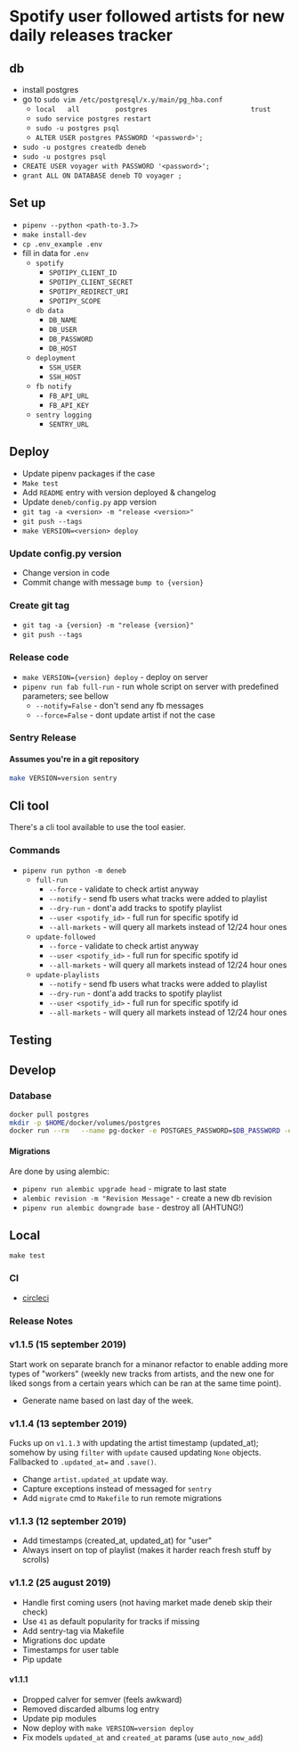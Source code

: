 # Spotify user followed artists for new daily releases tracker

## db

- install postgres
- go to `sudo vim /etc/postgresql/x.y/main/pg_hba.conf`
  - `local   all         postgres                          trust`
  - `sudo service postgres restart`
  - `sudo -u postgres psql`
  - `ALTER USER postgres PASSWORD '<password>';`
- `sudo -u postgres createdb deneb`
- `sudo -u postgres psql`
- `CREATE USER voyager with PASSWORD '<password>';`
- `grant ALL ON DATABASE deneb TO voyager ;`

## Set up

- `pipenv --python <path-to-3.7>`
- `make install-dev`
- `cp .env_example .env`
- fill in data for `.env`
  - `spotify`
    - `SPOTIPY_CLIENT_ID`
    - `SPOTIPY_CLIENT_SECRET`
    - `SPOTIPY_REDIRECT_URI`
    - `SPOTIPY_SCOPE`
  - `db data`
    - `DB_NAME`
    - `DB_USER`
    - `DB_PASSWORD`
    - `DB_HOST`
  - `deployment`
    - `SSH_USER`
    - `SSH_HOST`
  - `fb notify`
    - `FB_API_URL`
    - `FB_API_KEY`
  - `sentry logging`
    - `SENTRY_URL`

## Deploy

- Update pipenv packages if the case
- `Make test`
- Add `README` entry with version deployed & changelog
- Update `deneb/config.py` app version
- `git tag -a <version> -m "release <version>"`
- `git push --tags`
- `make VERSION=<version> deploy`

### Update config.py version

- Change version in code
- Commit change with message `bump to {version}`

### Create git tag

- `git tag -a {version} -m "release {version}"`
- `git push --tags`

### Release code

- `make VERSION={version} deploy` - deploy on server
- `pipenv run fab full-run` - run whole script on server with predefined parameters; see bellow
  - `--notify=False` - don't send any fb messages
  - `--force=False` - dont update artist if not the case

### Sentry Release

#### Assumes you're in a git repository

```bash
make VERSION=version sentry
```

## Cli tool

There's a cli tool available to use the tool easier.

### Commands

- `pipenv run python -m deneb`
  - `full-run`
    - `--force` - validate to check artist anyway
    - `--notify` - send fb users what tracks were added to playlist
    - `--dry-run` - dont'a add tracks to spotify playlist
    - `--user <spotify_id>` - full run for specific spotify id
    - `--all-markets` - will query all markets instead of 12/24 hour ones
  - `update-followed`
    - `--force` - validate to check artist anyway
    - `--user <spotify_id>` - full run for specific spotify id
    - `--all-markets` - will query all markets instead of 12/24 hour ones
  - `update-playlists`
    - `--notify` - send fb users what tracks were added to playlist
    - `--dry-run` - dont'a add tracks to spotify playlist
    - `--user <spotify_id>` - full run for specific spotify id
    - `--all-markets` - will query all markets instead of 12/24 hour ones

## Testing

## Develop

### Database

```bash
docker pull postgres
mkdir -p $HOME/docker/volumes/postgres
docker run --rm   --name pg-docker -e POSTGRES_PASSWORD=$DB_PASSWORD -e POSTGRES_USER=$DB_USER -d -p 5432:5432 -v $HOME/docker/volumes/postgres:/var/lib/postgresql/data  postgres
```

#### Migrations

Are done by using alembic:

- `pipenv run alembic upgrade head` - migrate to last state
- `alembic revision -m "Revision Message"` - create a new db revision
- `pipenv run alembic downgrade base` - destroy all (AHTUNG!)

## Local

`make test`

### CI

- [circleci](https://circleci.com/bb/DTailor/deneb)

### Release Notes

### v1.1.5 (15 september 2019)

Start work on separate branch for a minanor refactor to enable adding more types
of "workers" (weekly new tracks from artists, and the new one for liked songs from a certain years which can be ran at the same time point).

- Generate name based on last day of the week.

### v1.1.4 (13 september 2019)

Fucks up on `v1.1.3` with updating the artist timestamp (updated_at); somehow by using `filter` with `update` caused updating `None` objects. Fallbacked to `.updated_at=` and `.save()`.

- Change `artist.updated_at` update way.
- Capture exceptions instead of messaged for `sentry`
- Add `migrate` cmd to `Makefile` to run remote migrations

### v1.1.3 (12 september 2019)

- Add timestamps (created_at, updated_at) for "user"
- Always insert on top of playlist (makes it harder reach fresh stuff by scrolls)

### v1.1.2 (25 august 2019)

- Handle first coming users (not having market made deneb skip their check)
- Use `41` as default popularity for tracks if missing
- Add sentry-tag via Makefile
- Migrations doc update
- Timestamps for user table
- Pip update

#### v1.1.1

- Dropped calver for semver (feels awkward)
- Removed discarded albums log entry
- Update pip modules
- Now deploy with `make VERSION=version deploy`
- Fix models `updated_at` and `created_at` params (use `auto_now_add`)
